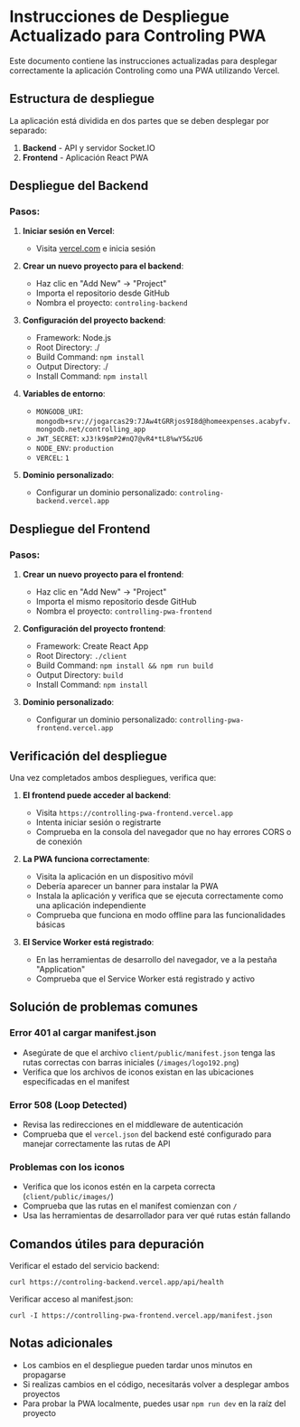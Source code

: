 # Instrucciones de Despliegue Actualizado para Controling PWA

Este documento contiene las instrucciones actualizadas para desplegar correctamente la aplicación Controling como una PWA utilizando Vercel.

## Estructura de despliegue

La aplicación está dividida en dos partes que se deben desplegar por separado:

1. **Backend** - API y servidor Socket.IO
2. **Frontend** - Aplicación React PWA

## Despliegue del Backend

### Pasos:

1. **Iniciar sesión en Vercel**:
   - Visita [vercel.com](https://vercel.com) e inicia sesión

2. **Crear un nuevo proyecto para el backend**:
   - Haz clic en "Add New" → "Project"
   - Importa el repositorio desde GitHub
   - Nombra el proyecto: `controling-backend`

3. **Configuración del proyecto backend**:
   - Framework: Node.js
   - Root Directory: ./
   - Build Command: `npm install`
   - Output Directory: ./
   - Install Command: `npm install`

4. **Variables de entorno**:
   - `MONGODB_URI`: `mongodb+srv://jogarcas29:7JAw4tGRRjos9I8d@homeexpenses.acabyfv.mongodb.net/controlling_app`
   - `JWT_SECRET`: `xJ3!k9$mP2#nQ7@vR4*tL8%wY5&zU6`
   - `NODE_ENV`: `production`
   - `VERCEL`: `1`

5. **Dominio personalizado**:
   - Configurar un dominio personalizado: `controling-backend.vercel.app`

## Despliegue del Frontend

### Pasos:

1. **Crear un nuevo proyecto para el frontend**:
   - Haz clic en "Add New" → "Project"
   - Importa el mismo repositorio desde GitHub
   - Nombra el proyecto: `controlling-pwa-frontend`

2. **Configuración del proyecto frontend**:
   - Framework: Create React App
   - Root Directory: `./client`
   - Build Command: `npm install && npm run build`
   - Output Directory: `build`
   - Install Command: `npm install`

3. **Dominio personalizado**:
   - Configurar un dominio personalizado: `controlling-pwa-frontend.vercel.app`

## Verificación del despliegue

Una vez completados ambos despliegues, verifica que:

1. **El frontend puede acceder al backend**:
   - Visita `https://controlling-pwa-frontend.vercel.app`
   - Intenta iniciar sesión o registrarte
   - Comprueba en la consola del navegador que no hay errores CORS o de conexión

2. **La PWA funciona correctamente**:
   - Visita la aplicación en un dispositivo móvil
   - Debería aparecer un banner para instalar la PWA
   - Instala la aplicación y verifica que se ejecuta correctamente como una aplicación independiente
   - Comprueba que funciona en modo offline para las funcionalidades básicas

3. **El Service Worker está registrado**:
   - En las herramientas de desarrollo del navegador, ve a la pestaña "Application"
   - Comprueba que el Service Worker está registrado y activo

## Solución de problemas comunes

### Error 401 al cargar manifest.json
- Asegúrate de que el archivo `client/public/manifest.json` tenga las rutas correctas con barras iniciales (`/images/logo192.png`)
- Verifica que los archivos de iconos existan en las ubicaciones especificadas en el manifest

### Error 508 (Loop Detected)
- Revisa las redirecciones en el middleware de autenticación
- Comprueba que el `vercel.json` del backend esté configurado para manejar correctamente las rutas de API

### Problemas con los iconos
- Verifica que los iconos estén en la carpeta correcta (`client/public/images/`)
- Comprueba que las rutas en el manifest comienzan con `/`
- Usa las herramientas de desarrollador para ver qué rutas están fallando

## Comandos útiles para depuración

Verificar el estado del servicio backend:
```
curl https://controling-backend.vercel.app/api/health
```

Verificar acceso al manifest.json:
```
curl -I https://controlling-pwa-frontend.vercel.app/manifest.json
```

## Notas adicionales

- Los cambios en el despliegue pueden tardar unos minutos en propagarse
- Si realizas cambios en el código, necesitarás volver a desplegar ambos proyectos
- Para probar la PWA localmente, puedes usar `npm run dev` en la raíz del proyecto 